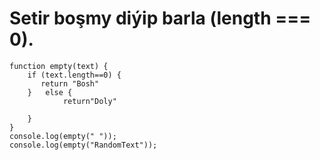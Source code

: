 # Setir boşmy diýip barla (length === 0).
```
function empty(text) {
    if (text.length==0) {
       return "Bosh"
    }   else {
            return"Doly" 
            
    }
}
console.log(empty(" "));
console.log(empty("RandomText"));
```

